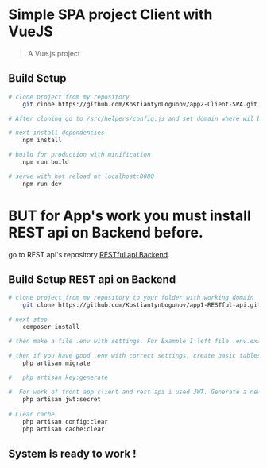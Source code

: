 # Simple SPA project Client with VueJS

> A Vue.js project

## Build Setup

``` bash
# clone project from my repository
    git clone https://github.com/KostiantynLogunov/app2-Client-SPA.git

# After cloning go to /src/helpers/config.js and set domain where wil be REST api on Backend. Set domain in file config.js, key - apiUrl. You have to set domain like example "http://domain.com/api". "/api" is required!

# next install dependencies
    npm install

# build for production with minification
    npm run build

# serve with hot reload at localhost:8080
    npm run dev
```

# BUT for App's work you must install REST api on Backend before.
go to REST api's repository [RESTful api Backend](https://github.com/KostiantynLogunov/app1-RESTful-api).

## Build Setup REST api on Backend

``` bash
# clone project from my repository to your folder with working domain
    git clone https://github.com/KostiantynLogunov/app1-RESTful-api.git

# next step
    composer install

# then make a file .env with settings. For Example I left file .env.example. Pay attantion to DB settings!

# then if you have good .env with correct settings, create basic tables in you DataBase
    php artisan migrate
    
#   php artisan key:generate

#  For work of front app client and rest api i used JWT. Generate a new secret of jwt:
    php artisan jwt:secret
    
# Clear cache
    php artisan config:clear
    php artisan cache:clear
```
## System is ready to work !

